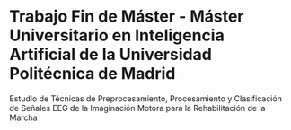 # Trabajo Fin de Máster - Máster Universitario en Inteligencia Artificial de la Universidad Politécnica de Madrid 
Estudio de Técnicas de Preprocesamiento, Procesamiento y Clasificación de Señales EEG de la Imaginación Motora para la Rehabilitación de la Marcha
